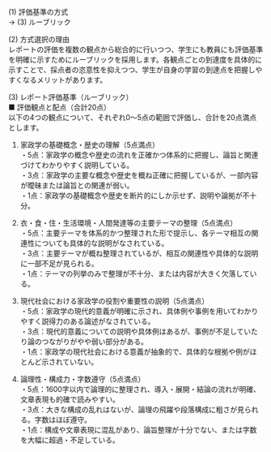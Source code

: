(1) 評価基準の方式  
→ (3) ルーブリック

(2) 方式選択の理由  
レポートの評価を複数の観点から総合的に行いつつ、学生にも教員にも評価基準を明確に示すためにルーブリックを採用します。各観点ごとの到達度を具体的に示すことで、採点者の恣意性を抑えつつ、学生が自身の学習の到達点を把握しやすくなるメリットがあります。

(3) レポート評価基準（ルーブリック）  
■ 評価観点と配点（合計20点）  
以下の4つの観点について、それぞれ0〜5点の範囲で評価し、合計を20点満点とします。

1. 家政学の基礎概念・歴史の理解（5点満点）  
・5点：家政学の概念や歴史の流れを正確かつ体系的に把握し、論旨と関連づけてわかりやすく説明している。  
・3点：家政学の主要な概念や歴史を概ね正確に把握しているが、一部内容が曖昧または論旨との関連が弱い。  
・1点：家政学の基礎概念や歴史を断片的にしか示せず、説明や論拠が不十分。  

2. 衣・食・住・生活環境・人間発達等の主要テーマの整理（5点満点）  
・5点：主要テーマを体系的かつ整理された形で提示し、各テーマ相互の関連性についても具体的な説明がなされている。  
・3点：主要テーマが概ね整理されているが、相互の関連性や具体的な説明に一部不足が見られる。  
・1点：テーマの列挙のみで整理が不十分、または内容が大きく欠落している。  

3. 現代社会における家政学の役割や重要性の説明（5点満点）  
・5点：家政学の現代的意義が明確に示され、具体例や事例を用いてわかりやすく説得力のある論述がなされている。  
・3点：現代的意義についての説明や具体例はあるが、事例が不足していたり論のつながりがやや弱い部分がある。  
・1点：家政学の現代社会における意義が抽象的で、具体的な根拠や例がほとんど示されていない。  

4. 論理性・構成力・字数遵守（5点満点）  
・5点：1600字以内で論理的に整理され、導入・展開・結論の流れが明確、文章表現も的確で読みやすい。  
・3点：大きな構成の乱れはないが、論理の飛躍や段落構成に粗さが見られる。字数はほぼ遵守。  
・1点：構成や文章表現に混乱があり、論旨整理が十分でない、または字数を大幅に超過・不足している。  